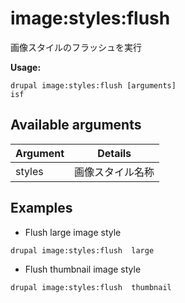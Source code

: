 # image:styles:flush
画像スタイルのフラッシュを実行

**Usage:**
```
drupal image:styles:flush [arguments]
isf
```

## Available arguments
Argument | Details
---------|-------------
styles | 画像スタイル名称

## Examples
* Flush large image style
```
drupal image:styles:flush  large
```
* Flush thumbnail image style
```
drupal image:styles:flush  thumbnail
```
